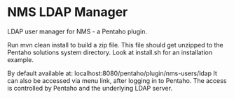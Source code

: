 # NMS LDAP Manager
LDAP user manager for NMS - a Pentaho plugin.

Run mvn clean install to build a zip file. This file should get unzipped to the Pentaho solutions system directory.
Look at install.sh for an installation example.

By default available at: localhost:8080/pentaho/plugin/nms-users/ldap
It can also be accessed via menu link, after logging in to Pentaho.
The access is controlled by Pentaho and the underlying LDAP server.
